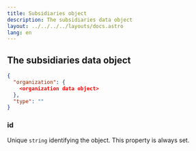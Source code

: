 ```yaml
---
title: Subsidiaries object
description: The subsidiaries data object
layout: ../../../../layouts/docs.astro
lang: en
---
```


## The subsidiaries data object

```json
{
  "organization": {
    <organization data object>
  },
  "type": ""
}
```

### id
Unique `string` identifying the object.  This property is always set.